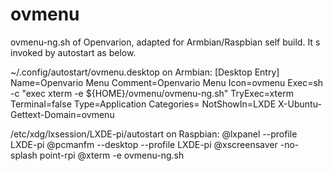 # ovmenu
ovmenu-ng.sh of Openvarion, adapted for Armbian/Raspbian self build.
It  s invoked by autostart as below.

~/.config/autostart/ovmenu.desktop on Armbian:
[Desktop Entry]
Name=Openvario Menu
Comment=Openvario Menu
Icon=ovmenu
Exec=sh -c "exec xterm -e ${HOME}/ovmenu/ovmenu-ng.sh"
TryExec=xterm
Terminal=false
Type=Application
Categories=
NotShowIn=LXDE
X-Ubuntu-Gettext-Domain=ovmenu

/etc/xdg/lxsession/LXDE-pi/autostart on Raspbian:
@lxpanel --profile LXDE-pi 
@pcmanfm --desktop --profile LXDE-pi 
@xscreensaver -no-splash 
point-rpi 
@xterm -e ovmenu-ng.sh 
